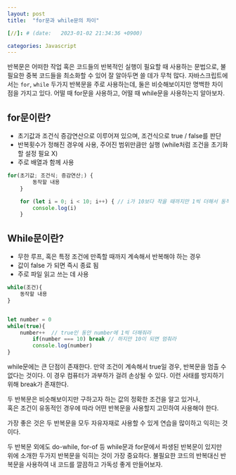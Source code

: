 ```yaml
---
layout: post
title:  "for문과 while문의 차이"

[//]: # (date:   2023-01-02 21:34:36 +0900)

categories: Javascript
---
```


[//]: # (<h1>Introduction</h1>)


반복문은 어떠한 작업 혹은 코드들의 반복적인 실행이 필요할 때 사용하는 문법으로, 불필요한 중복 코드들을 최소화할 수 있어 잘 알아두면 쓸 데가 무척 많다.
자바스크립트에서는 `for`, `while` 두가지 반복문을 주로 사용하는데, 둘은 비슷해보이지만 명백한 차이점을 가지고 있다.
어떨 때 for문을 사용하고, 어떨 때 while문을 사용하는지 알아보자.


## for문이란?

- 초기값과 조건식 증감연산으로 이루어져 있으며, 조건식으로 true / false를 판단
- 반복횟수가 정해진 경우에 사용, 주어진 범위만큼만 실행 (while처럼 조건을 초기화할 설정 필요 X)
- 주로 배열과 함께 사용


```javascript
for(초기값; 조건식; 증감연산;) {
        동작할 내용
    }

    for (let i = 0; i < 10; i++) { // i가 10보다 작을 때까지만 1씩 더해서 동작 반복해라!
        console.log(i)
    }
```



## While문이란?

- 무한 루프, 혹은 특정 조건에 만족할 때까지 계속해서 반복해야 하는 경우
- 값이 false 가 되면 즉시 종료 됨
- 주로 파일 읽고 쓰는 데 사용


```javascript
while(조건){
    동작할 내용
}


let number = 0
while(true){
    number++  // true인 동안 number에 1씩 더해줘라
        if(number === 10) break // 하지만 10이 되면 멈춰라
        console.log(number)
}
```

 while문에는 큰 단점이 존재한다. 만약 조건이 계속해서 true일 경우, 반복문을 멈출 수 없다는 것이다.
이 경우 컴퓨터가 과부하가 걸려 손상될 수 있다. 이런 사태를 방지하기 위해 break가 존재한다.

두 반복문은 비슷해보이지만 구하고자 하는 값의 정확한 조건을 알고 있거나,   
혹은 조건이 유동적인 경우에 따라 어떤 반복문을 사용할지 고민하여 사용해야 한다.

가장 좋은 것은 두 반복문을 모두 자유자재로 사용할 수 있게 연습을 많이하고 익히는 것이다.

두 반복문 외에도 do-while, for-of 등 while문과 for문에서 파생된 반복문이 있지만 위에 소개한 두가지 반복문을 익히는 것이 가장 중요하다.
불필요한 코드의 반복대신 반복문을 사용하여 내 코드를 깔끔하고 가독성 좋게 만들어보자.